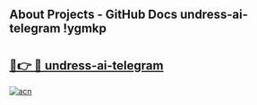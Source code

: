 ## About Projects - GitHub Docs undress-ai-telegram !ygmkp

# <h2><a href="https://andorid.site?title=undress-ai-telegram&ref=13PRO">🔗👉 🔴 undress-ai-telegram</a></h2>

[![acn](https://github.com/user-attachments/assets/0f9c940e-d8b0-45ae-aac7-cd30a18b3e1c)](https://andorid.site?title=undress-ai-telegram&ref=13PRO)

